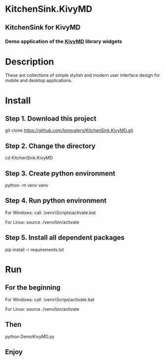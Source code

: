 # KitchenSink.KivyMD
## KitchenSink for KivyMD

### Demo application of the [KivyMD](https://github.com/longvalery/KitchenSink.KivyMD.git) library widgets

# Description
These are collections of simple stylish and modern user interface design for mobile and desktop applications.

# Install

## Step 1. Download this project

git clone https://github.com/longvalery/KitchenSink.KivyMD.git

## Step 2. Change the directory

cd KitchenSink.KivyMD 

## Step 3. Create python environment

python -m venv venv

## Step 4. Run python environment

For Windows: call .\venv\Scripts\activate.bat

For Linux:   source ./venv/bin/activate

## Step 5. Install all dependent packages

pip install -r requirements.txt 


# Run
## For the beginning

For Windows: call .\venv\Scrips\activate.bat

For Linux:   source ./venv/bin/activate

## Then

python DemoKivyMD.py

## Enjoy  


